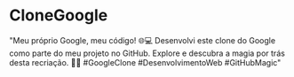 # CloneGoogle
 "Meu próprio Google, meu código! 🌐💻 Desenvolvi este clone do Google como parte do meu projeto no GitHub. Explore e descubra a magia por trás desta recriação. 🚀✨ #GoogleClone #DesenvolvimentoWeb #GitHubMagic"
